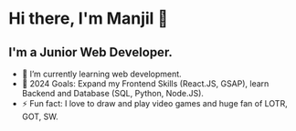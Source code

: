 # Hi there, I'm Manjil 👋 

## I'm a Junior Web Developer.

- 🌱 I’m currently learning web development.
- 🥅 2024 Goals: Expand my Frontend Skills (React.JS, GSAP), learn Backend and Database (SQL, Python, Node.JS).
- ⚡ Fun fact: I love to draw and play video games and huge fan of LOTR, GOT, SW.

